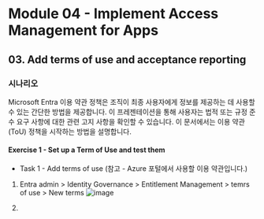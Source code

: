 # Module 04 - Implement Access Management for Apps
## 03. Add terms of use and acceptance reporting

### 시나리오 
Microsoft Entra 이용 약관 정책은 조직이 최종 사용자에게 정보를 제공하는 데 사용할 수 있는 간단한 방법을 제공합니다. 이 프레젠테이션을 통해 사용자는 법적 또는 규정 준수 요구 사항에 대한 관련 고지 사항을 확인할 수 있습니다. 이 문서에서는 이용 약관(ToU) 정책을 시작하는 방법을 설명합니다.

#### Exercise 1 - Set up a Term of Use and test them
* Task 1 - Add terms of use (참고 - Azure 포털에서 사용할 이용 약관입니다.)

1. Entra admin > Identity Governance > Entitlement Management > temrs of use > New terms
![image](https://github.com/user-attachments/assets/6ad6a2d5-75ca-4527-ba6e-a45e211ac8cc)

2. 
